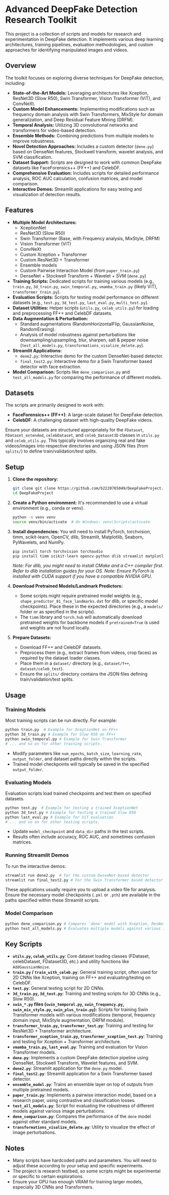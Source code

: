 # Advanced DeepFake Detection Research Toolkit

This project is a collection of scripts and models for research and experimentation in DeepFake detection. It implements various deep learning architectures, training pipelines, evaluation methodologies, and custom approaches for identifying manipulated images and videos.

## Overview

The toolkit focuses on exploring diverse techniques for DeepFake detection, including:
*   **State-of-the-Art Models:** Leveraging architectures like Xception, ResNet3D (Slow R50), Swin Transformer, Vision Transformer (ViT), and ConvNeXt.
*   **Custom Model Enhancements:** Implementing modifications such as frequency domain analysis with Swin Transformers, MixStyle for domain generalization, and Deep Residual Feature Mining (DRFM).
*   **Temporal Analysis:** Utilizing 3D convolutional networks and transformers for video-based detection.
*   **Ensemble Methods:** Combining predictions from multiple models to improve robustness.
*   **Novel Detection Approaches:** Includes a custom detector (`dene.py`) based on DenseNet features, Stockwell transform, wavelet analysis, and SVM classification.
*   **Dataset Support:** Scripts are designed to work with common DeepFake datasets like FaceForensics++ (FF++) and CelebDF.
*   **Comprehensive Evaluation:** Includes scripts for detailed performance analysis, ROC AUC calculation, confusion matrices, and model comparison.
*   **Interactive Demos:** Streamlit applications for easy testing and visualization of detection results.

## Features

*   **Multiple Model Architectures:**
    *   XceptionNet
    *   ResNet3D (Slow R50)
    *   Swin Transformer (Base, with Frequency analysis, MixStyle, DRFM)
    *   Vision Transformer (ViT)
    *   ConvNeXt
    *   Custom Xception + Transformer
    *   Custom ResNet3D + Transformer
    *   Ensemble models
    *   Custom Pairwise Interaction Model (from `paper_train.py`)
    *   DenseNet + Stockwell Transform + Wavelet + SVM (`dene.py`)
*   **Training Scripts:** Dedicated scripts for training various models (e.g., `train.py`, `3d_train.py`, `swin_temporal.py`, `vmamba_train.py` (likely ViT), `transformer_train.py`).
*   **Evaluation Scripts:** Scripts for testing model performance on different datasets (e.g., `test.py`, `3d_test.py`, `last_eval.py`, `multi_test.py`).
*   **Dataset Utilities:** Helper scripts (`utils.py`, `celeb_utils.py`) for loading and preprocessing FF++ and CelebDF datasets.
*   **Data Augmentation & Perturbation:**
    *   Standard augmentations (RandomHorizontalFlip, GaussianNoise, RandomErasing).
    *   Analysis of model robustness against perturbations like downsampling/upsampling, blur, sharpen, salt & pepper noise (`test_all_models.py`, `transformations_visalize_delete.py`).
*   **Streamlit Applications:**
    *   `dene2.py`: Interactive demo for the custom DenseNet-based detector.
    *   `final_test2.py`: Interactive demo for a Swin Transformer based detector with face extraction.
*   **Model Comparison:** Scripts like `dene_comparison.py` and `test_all_models.py` for comparing the performance of different models.

## Datasets

The scripts are primarily designed to work with:
*   **FaceForensics++ (FF++)**: A large-scale dataset for DeepFake detection.
*   **CelebDF**: A challenging dataset with high-quality DeepFake videos.

Ensure your datasets are structured appropriately for the `FDataset`, `FDataset_extended`, `celebDataset`, and `celeb_Dataset3D` classes in `utils.py` and `celeb_utils.py`. This typically involves organizing real and fake videos/images into respective directories and using JSON files (from `splits/`) to define train/validation/test splits.

## Setup

1.  **Clone the repository:**
    ```bash
    git clone git clone https://github.com/b2220765049/DeepFakeProject.git
    cd DeepFakeProject
    ```

2.  **Create a Python environment:**
    It's recommended to use a virtual environment (e.g., conda or venv).
    ```bash
    python -m venv venv
    source venv/bin/activate  # On Windows: venv\Scripts\activate
    ```

3.  **Install dependencies:**
    You will need to install PyTorch, torchvision, timm, scikit-learn, OpenCV, dlib, Streamlit, Matplotlib, Seaborn, PyWavelets, and NumPy.
    ```bash
    pip install torch torchvision torchaudio
    pip install timm scikit-learn opencv-python dlib streamlit matplotlib seaborn pywavelets numpy tqdm
    ```
    *Note: For dlib, you might need to install CMake and a C++ compiler first. Refer to dlib installation guides for your OS.*
    *Note: Ensure PyTorch is installed with CUDA support if you have a compatible NVIDIA GPU.*

4.  **Download Pretrained Models/Landmark Predictors:**
    *   Some scripts might require pretrained model weights (e.g., `shape_predictor_81_face_landmarks.dat` for dlib, or specific model checkpoints). Place these in the expected directories (e.g., a `models/` folder or as specified in the scripts).
    *   The `timm` library and `torch.hub` will automatically download pretrained weights for backbone models if `pretrained=True` is used and weights are not found locally.

5.  **Prepare Datasets:**
    *   Download FF++ and CelebDF datasets.
    *   Preprocess them (e.g., extract frames from videos, crop faces) as required by the dataset loader classes.
    *   Place them in a `dataset/` directory (e.g., `dataset/f++`, `dataset/celeb_test`).
    *   Ensure the `splits/` directory contains the JSON files defining train/validation/test splits.

## Usage

### Training Models

Most training scripts can be run directly. For example:
```bash
python train.py  # Example for XceptionNet on FF++
python 3d_train.py # Example for Slow R50 on FF++
python swin_temporal.py # Example for Swin Transformer
# ... and so on for other training scripts.
```
*   Modify parameters like `num_epochs`, `batch_size`, `learning_rate`, `output_folder`, and dataset paths directly within the scripts.
*   Trained model checkpoints will typically be saved in the specified `output_folder`.

### Evaluating Models

Evaluation scripts load trained checkpoints and test them on specified datasets.
```bash
python test.py  # Example for testing a trained XceptionNet
python 3d_test.py # Example for testing a trained Slow R50
python last_eval.py # Example for ViT evaluation
# ... and so on for other testing scripts.
```
*   Update `model_checkpoint` and `data_dir` paths in the test scripts.
*   Results often include accuracy, ROC AUC, and sometimes confusion matrices.

### Running Streamlit Demos

To run the interactive demos:
```bash
streamlit run dene2.py  # For the custom DenseNet-based detector
streamlit run final_test2.py # For the Swin Transformer based detector
```
These applications usually require you to upload a video file for analysis. Ensure the necessary model checkpoints (`.pkl` or `.pth`) are available in the paths specified within these Streamlit scripts.

### Model Comparison

```bash
python dene_comparison.py # Compares 'dene' model with Xception, ResNet, Transformer
python test_all_models.py # Evaluates multiple models against various image perturbations
```

## Key Scripts

*   **`utils.py`, `celeb_utils.py`**: Core dataset loading classes (FDataset, celebDataset, FDataset3D, etc.) and utility functions like `AddGaussianNoise`.
*   **`train.py` / `train_with_celeb.py`**: General training script, often used for 2D CNNs like Xception, training on FF++ and evaluating/testing on CelebDF.
*   **`test.py`**: General testing script for 2D CNNs.
*   **`3d_train.py`, `3d_test.py`**: Training and testing scripts for 3D CNNs (e.g., Slow R50).
*   **`swin_*.py` files (`swin_temporal.py`, `swin_frequency.py`, `swin_mix_style.py`, `swin_plus_train.py`):** Scripts for training Swin Transformer models with various modifications (temporal, frequency domain input, MixStyle augmentation, DRFM module).
*   **`transformer_train.py`, `transformer_test.py`**: Training and testing for ResNet3D + Transformer architecture.
*   **`transformer_xception_train.py`, `transformer_xception_test.py`**: Training and testing for Xception + Transformer architecture.
*   **`vmamba_train.py`, `last_eval.py`**: Training and evaluation for Vision Transformer models.
*   **`dene.py`**: Implements a custom DeepFake detection pipeline using DenseNet, Stockwell Transform, Wavelet features, and SVM.
*   **`dene2.py`**: Streamlit application for the `dene.py` model.
*   **`final_test2.py`**: Streamlit application for a Swin Transformer based detector.
*   **`ensemble_model.py`**: Trains an ensemble layer on top of outputs from multiple pretrained models.
*   **`paper_train.py`**: Implements a pairwise interaction model, based on a research paper, using contrastive and classification losses.
*   **`test_all_models.py`**: Script for evaluating the robustness of different models against various image perturbations.
*   **`dene_comparison.py`**: Compares the performance of the `dene` model against other standard models.
*   **`transformations_visalize_delete.py`**: Utility to visualize the effect of image perturbations.

## Notes

*   Many scripts have hardcoded paths and parameters. You will need to adjust these according to your setup and specific experiments.
*   The project is research testbed, so some scripts might be experimental or specific to certain explorations.
*   Ensure your GPU has enough VRAM for training larger models, especially 3D CNNs and Transformers.
